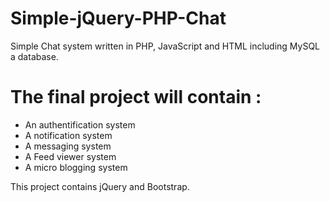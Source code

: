 # Simple-jQuery-PHP-Chat
Simple Chat system written in PHP, JavaScript and HTML including MySQL a database.
# The final project will contain :
- An authentification system
- A notification system
- A messaging system
- A Feed viewer system
- A micro blogging system

This project contains jQuery and Bootstrap.
